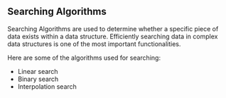 ## Searching Algorithms

Searching Algorithms are used to determine whether a specific piece of data exists within a data structure. Efficiently searching data in complex data structures is one of the most important functionalities.

Here are some of the algorithms used for searching:

* Linear search
* Binary search
* Interpolation search